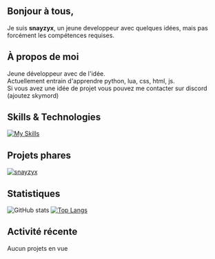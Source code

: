 ## Bonjour à tous,

Je suis **snayzyx**, un jeune developpeur avec quelques idées, mais pas forcément les compétences requises.

## À propos de moi

Jeune développeur avec de l'idée.<br>
Actuellement entrain d'apprendre python, lua, css, html, js.<br>
Si vous avez une idée de projet vous pouvez me contacter sur discord (ajoutez skymord)

## Skills & Technologies

[![My Skills](https://skillicons.dev/icons?i=github,discord,lua,py,js,css,html&perline=8)](https://skillicons.dev)

## Projets phares

[![snayzyx](https://github-readme-stats.vercel.app/api/pin/?username=snayzyx&repo=snayzyx&theme=dark)](https://github.com/snayzyx/snayzyx)

## Statistiques
![GitHub stats](https://github-readme-stats.vercel.app/api?username=snayzyx&theme=react&show_icons=true&hide_border=true&count_private=true)
[![Top Langs](https://github-readme-stats.vercel.app/api/top-langs/?username=snayzyx&layout=compact&theme=dark)](https://github.com/anuraghazra/github-readme-stats)

## Activité récente

Aucun projets en vue
